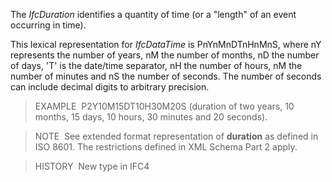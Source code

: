﻿The _IfcDuration_ identifies a quantity of time (or a "length" of an event occurring in time).

This lexical representation for _IfcDataTime_ is PnYnMnDTnHnMnS, where nY represents the number of years, nM the number of months, nD the number of days, 'T' is the date/time separator, nH the number of hours, nM the number of minutes and nS the number of seconds. The number of seconds can include decimal digits to arbitrary precision.

> EXAMPLE&nbsp; P2Y10M15DT10H30M20S (duration of two years, 10 months, 15 days, 10 hours, 30 minutes and 20 seconds).

> NOTE&nbsp; See extended format representation of **duration** as defined in ISO&nbsp;8601. The restrictions defined in XML Schema Part 2 apply.

> HISTORY&nbsp; New type in IFC4
